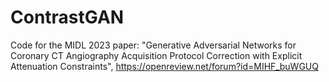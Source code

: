 # ContrastGAN
Code for the MIDL 2023 paper: "Generative Adversarial Networks for Coronary CT Angiography Acquisition Protocol Correction with Explicit Attenuation Constraints", https://openreview.net/forum?id=MIHF_buWGUQ

